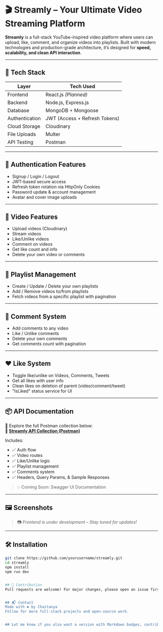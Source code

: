 # 🎬 Streamly – Your Ultimate Video Streaming Platform

**Streamly** is a full-stack YouTube-inspired video platform where users can upload, like, comment, and organize videos into playlists. Built with modern technologies and production-grade architecture, it’s designed for **speed, scalability, and clean API interaction**.

---

## 🚀 Tech Stack

| Layer           | Tech Used                            |
|------------------|----------------------------------------|
| Frontend         | React.js *(Planned)*                  |
| Backend          | Node.js, Express.js                   |
| Database         | MongoDB + Mongoose                    |
| Authentication   | JWT (Access + Refresh Tokens)         |
| Cloud Storage    | Cloudinary                            |
| File Uploads     | Multer                                |
| API Testing      | Postman                               |

---

## 🔐 Authentication Features

- Signup / Login / Logout
- JWT-based secure access
- Refresh token rotation via HttpOnly Cookies
- Password update & account management
- Avatar and cover image uploads

---

## 🎥 Video Features

- Upload videos (Cloudinary)
- Stream videos
- Like/Unlike videos
- Comment on videos
- Get like count and info
- Delete your own video or comments

---

## 📁 Playlist Management

- Create / Update / Delete your own playlists
- Add / Remove videos to/from playlists
- Fetch videos from a specific playlist with pagination

---

## 💬 Comment System

- Add comments to any video
- Like / Unlike comments
- Delete your own comments
- Get comments count with pagination

---

## ❤️ Like System

- Toggle like/unlike on Videos, Comments, Tweets
- Get all likes with user info
- Clean likes on deletion of parent (video/comment/tweet)
- "IsLiked" status service for UI

---

## 📦 API Documentation

🔗 Explore the full Postman collection below:  
**📘 [Streamly API Collection (Postman)](https://chaitanya-7904147.postman.co/workspace/chaitanya's-Workspace~4d123e95-d3c8-43f9-8cdf-6ca088785c63/collection/45095694-ba5e6a6d-705d-4a38-81a9-bd89ba8d7520?action=share&source=copy-link&creator=45095694)**

Includes:
- ✅ Auth flow
- ✅ Video routes
- ✅ Like/Unlike logic
- ✅ Playlist management
- ✅ Comments system
- ✅ Headers, Query Params, & Sample Responses

> 💡 Coming Soon: Swagger UI Documentation

---

## 🖼️ Screenshots

> 📷 *Frontend is under development – Stay tuned for updates!*

---

## 🛠️ Installation

```bash
git clone https://github.com/yourusername/streamly.git
cd streamly
npm install
npm run dev


## 🤝 Contribution
Pull requests are welcome! For major changes, please open an issue first to discuss what you'd like to change


## 📬 Contact
Made with ❤️ by Chaitanya
Follow for more full-stack projects and open-source work.


## Let me know if you also want a version with Markdown badges, contributors section, license, or frontend instructions once it's built.

